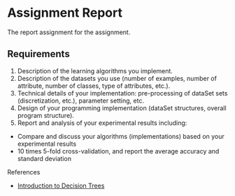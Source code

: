 # Assignment Report
The report assignment for the assignment.

## Requirements
1. Description of the learning algorithms you implement.  
1. Description of the datasets you use (number of examples, number of attribute, number of classes, type of attributes, etc.).  
1. Technical details of your implementation: pre-processing of dataSet sets (discretization, etc.), parameter setting, etc.  
1. Design of your programming implementation (dataSet structures, overall program structure).  
1. Report and analysis of your experimental results including:
* Compare and discuss your algorithms (implementations) based on your experimental results
* 10 times 5-fold cross-validation, and report the average accuracy and standard deviation

References
* [Introduction to Decision Trees](http://hunch.net/~coms-4771/quinlan.pdf)

